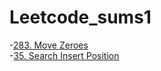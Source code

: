 # Leetcode_sums1

-[283. Move Zeroes](https://leetcode.com/problems/move-zeroes/submissions/)
<br>
-[35. Search Insert Position](https://leetcode.com/problems/search-insert-position/submissions/890480472/)
